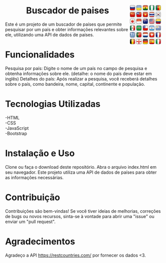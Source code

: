<h1 align="center">Buscador de paises <img src="./assets/paises.png" alt="bandeiras" width="100" align="right"> </h1>
Este é um projeto de um buscador de países que permite pesquisar por um país e obter informações relevantes sobre ele, utilizando uma API de dados de países.

# Funcionalidades
Pesquisa por país: Digite o nome de um país no campo de pesquisa e obtenha informações sobre ele. (detalhe: o nome do país deve estar em inglês)
Detalhes do país: Após realizar a pesquisa, você receberá detalhes sobre o país, como bandeira, nome, capital, continente e população.
# Tecnologias Utilizadas
-HTML <br>
-CSS <br>
-JavaScript <br>
-Bootstrap  <br>
# Instalação e Uso
Clone ou faça o download deste repositório.
Abra o arquivo index.html em seu navegador. 
Este projeto utiliza uma API de dados de países para obter as informações necessárias.

# Contribuição
Contribuições são bem-vindas! Se você tiver ideias de melhorias, correções de bugs ou novos recursos, sinta-se à vontade para abrir uma "issue" ou enviar um "pull request".

# Agradecimentos
Agradeço a API https://restcountries.com/ por fornecer os dados <3.
